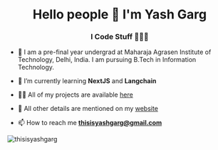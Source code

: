 <h1 align="center">Hello people 👋 I'm Yash Garg</h1>
<h3 align="center">I Code Stuff 👨🏻‍💻</h3>


- 📄 I am a pre-final year undergrad at Maharaja Agrasen Institute of Technology, Delhi, India. I am pursuing B.Tech in Information Technology.

- 🌱 I’m currently learning **NextJS** and **Langchain**

- 👨‍💻 All of my projects are available [here](https://github.com/thisisyashgarg?tab=repositories)

- 📄 All other details are mentioned on my [website](https://thisisyashgarg.netlify.app/)

- 📫 How to reach me **thisisyashgarg@gmail.com**

<p><img align="center" src="https://github-readme-streak-stats.herokuapp.com/?user=thisisyashgarg&" alt="thisisyashgarg" /></p>
